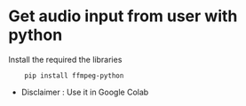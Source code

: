 # Get audio input from user with python

Install the required the libraries

        pip install ffmpeg-python

- Disclaimer : Use it in Google Colab